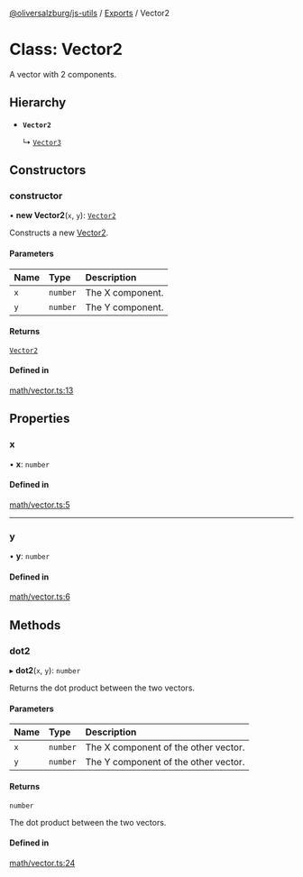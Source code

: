 [@oliversalzburg/js-utils](../README.md) / [Exports](../modules.md) / Vector2

# Class: Vector2

A vector with 2 components.

## Hierarchy

-   **`Vector2`**

    ↳ [`Vector3`](Vector3.md)

## Constructors

### constructor

• **new Vector2**(`x`, `y`): [`Vector2`](Vector2.md)

Constructs a new [Vector2](Vector2.md).

#### Parameters

| Name | Type     | Description      |
| :--- | :------- | :--------------- |
| `x`  | `number` | The X component. |
| `y`  | `number` | The Y component. |

#### Returns

[`Vector2`](Vector2.md)

#### Defined in

[math/vector.ts:13](https://github.com/oliversalzburg/js-utils/blob/293b24f/source/math/vector.ts#L13)

## Properties

### x

• **x**: `number`

#### Defined in

[math/vector.ts:5](https://github.com/oliversalzburg/js-utils/blob/293b24f/source/math/vector.ts#L5)

---

### y

• **y**: `number`

#### Defined in

[math/vector.ts:6](https://github.com/oliversalzburg/js-utils/blob/293b24f/source/math/vector.ts#L6)

## Methods

### dot2

▸ **dot2**(`x`, `y`): `number`

Returns the dot product between the two vectors.

#### Parameters

| Name | Type     | Description                          |
| :--- | :------- | :----------------------------------- |
| `x`  | `number` | The X component of the other vector. |
| `y`  | `number` | The Y component of the other vector. |

#### Returns

`number`

The dot product between the two vectors.

#### Defined in

[math/vector.ts:24](https://github.com/oliversalzburg/js-utils/blob/293b24f/source/math/vector.ts#L24)
